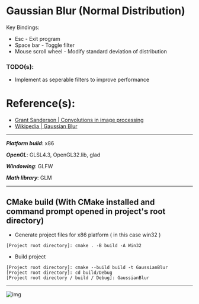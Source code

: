 # Gaussian Blur (Normal Distribution)
Key Bindings:
- Esc - Exit program
- Space bar          - Toggle filter
- Mouse scroll wheel - Modify standard deviation of distribution

### TODO(s):
-  Implement as seperable filters to improve performance

# Reference(s):
- [Grant Sanderson | Convolutions in image processing](https://www.youtube.com/watch?v=8rrHTtUzyZA)
- [Wikipedia | Gaussian Blur](https://en.wikipedia.org/wiki/Gaussian_blur)

<hr>

***Platform build***: x86

***OpenGL***: GLSL4.3, OpenGL32.lib, glad

***Windowing***: GLFW

***Math library***: GLM

<hr>

## CMake build (With CMake installed and command prompt opened in project's root directory)

- Generate project files for x86 platform ( in this case win32 )
```
[Project root directory]: cmake . -B build -A Win32
```
- Build project
```
[Project root directory]: cmake --build build -t GaussianBlur
[Project root directory]: cd build/Debug
[Project root directory / build / Debug]: GaussianBlur
```

<hr>

![img](https://res.cloudinary.com/asuelimf/image/upload/v1636928558/ProjectScreenshots/MathsOpenGLGausianblur_r7wcml.png)
